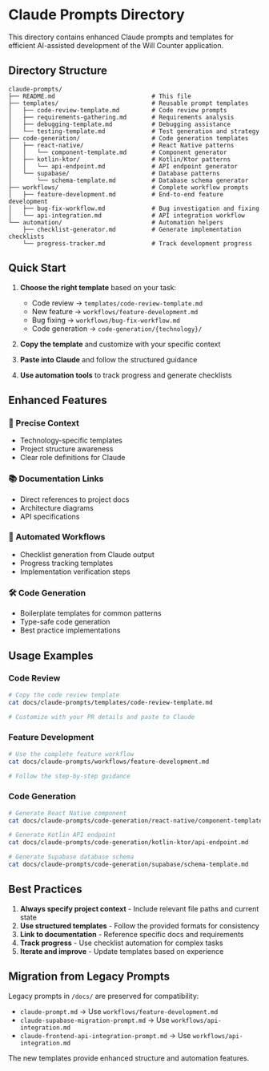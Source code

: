 # Claude Prompts Directory

This directory contains enhanced Claude prompts and templates for efficient AI-assisted development of the Will Counter application.

## Directory Structure

```
claude-prompts/
├── README.md                           # This file
├── templates/                          # Reusable prompt templates
│   ├── code-review-template.md         # Code review prompts
│   ├── requirements-gathering.md       # Requirements analysis
│   ├── debugging-template.md           # Debugging assistance
│   └── testing-template.md             # Test generation and strategy
├── code-generation/                    # Code generation templates
│   ├── react-native/                   # React Native patterns
│   │   └── component-template.md       # Component generator
│   ├── kotlin-ktor/                    # Kotlin/Ktor patterns
│   │   └── api-endpoint.md             # API endpoint generator
│   └── supabase/                       # Database patterns
│       └── schema-template.md          # Database schema generator
├── workflows/                          # Complete workflow prompts
│   ├── feature-development.md          # End-to-end feature development
│   ├── bug-fix-workflow.md             # Bug investigation and fixing
│   └── api-integration.md              # API integration workflow
└── automation/                         # Automation helpers
    ├── checklist-generator.md          # Generate implementation checklists
    └── progress-tracker.md             # Track development progress
```

## Quick Start

1. **Choose the right template** based on your task:
   - Code review → `templates/code-review-template.md`
   - New feature → `workflows/feature-development.md`
   - Bug fixing → `workflows/bug-fix-workflow.md`
   - Code generation → `code-generation/{technology}/`

2. **Copy the template** and customize with your specific context
3. **Paste into Claude** and follow the structured guidance
4. **Use automation tools** to track progress and generate checklists

## Enhanced Features

### 🎯 Precise Context
- Technology-specific templates
- Project structure awareness
- Clear role definitions for Claude

### 📚 Documentation Links
- Direct references to project docs
- Architecture diagrams
- API specifications

### 🔄 Automated Workflows
- Checklist generation from Claude output
- Progress tracking templates
- Implementation verification steps

### 🛠️ Code Generation
- Boilerplate templates for common patterns
- Type-safe code generation
- Best practice implementations

## Usage Examples

### Code Review
```bash
# Copy the code review template
cat docs/claude-prompts/templates/code-review-template.md

# Customize with your PR details and paste to Claude
```

### Feature Development
```bash
# Use the complete feature workflow
cat docs/claude-prompts/workflows/feature-development.md

# Follow the step-by-step guidance
```

### Code Generation
```bash
# Generate React Native component
cat docs/claude-prompts/code-generation/react-native/component-template.md

# Generate Kotlin API endpoint
cat docs/claude-prompts/code-generation/kotlin-ktor/api-endpoint.md

# Generate Supabase database schema
cat docs/claude-prompts/code-generation/supabase/schema-template.md
```

## Best Practices

1. **Always specify project context** - Include relevant file paths and current state
2. **Use structured templates** - Follow the provided formats for consistency
3. **Link to documentation** - Reference specific docs and requirements
4. **Track progress** - Use checklist automation for complex tasks
5. **Iterate and improve** - Update templates based on experience

## Migration from Legacy Prompts

Legacy prompts in `/docs/` are preserved for compatibility:
- `claude-prompt.md` → Use `workflows/feature-development.md`
- `claude-supabase-migration-prompt.md` → Use `workflows/api-integration.md`
- `claude-frontend-api-integration-prompt.md` → Use `workflows/api-integration.md`

The new templates provide enhanced structure and automation features.